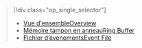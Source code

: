> [!div class="op_single_selector"]
> * [<span data-ttu-id="9f2ca-101">Vue d'ensemble</span><span class="sxs-lookup"><span data-stu-id="9f2ca-101">Overview</span></span>](../articles/sql-database/sql-database-xevent-db-diff-from-svr.md)
> * [<span data-ttu-id="9f2ca-102">Mémoire tampon en anneau</span><span class="sxs-lookup"><span data-stu-id="9f2ca-102">Ring Buffer</span></span>](../articles/sql-database/sql-database-xevent-code-ring-buffer.md)
> * [<span data-ttu-id="9f2ca-103">Fichier d’événements</span><span class="sxs-lookup"><span data-stu-id="9f2ca-103">Event File</span></span>](../articles/sql-database/sql-database-xevent-code-event-file.md)
> 
> 

